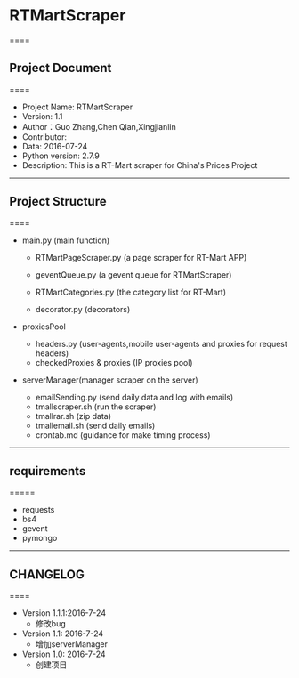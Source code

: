 # RTMartScraper
====
## Project Document
====
 * Project Name: RTMartScraper
 * Version: 1.1
 * Author：Guo Zhang,Chen Qian,Xingjianlin
 * Contributor: 
 * Data: 2016-07-24
 * Python version: 2.7.9 
 * Description: This is a RT-Mart scraper for China's Prices Project
 
----
  

## Project Structure
====
* main.py (main function)
  * RTMartPageScraper.py (a page scraper for RT-Mart APP)
  * geventQueue.py (a gevent queue for RTMartScraper)
  * RTMartCategories.py (the category list for RT-Mart)
  
  * decorator.py (decorators)

* proxiesPool
  * headers.py (user-agents,mobile user-agents and proxies for request headers) 
  * checkedProxies & proxies (IP proxies pool)
  
* serverManager(manager scraper on the server)
  * emailSending.py (send daily data and log with emails)
  * tmallscraper.sh (run the scraper)
  * tmallrar.sh (zip data)
  * tmallemail.sh (send daily emails)
  * crontab.md (guidance for make timing process)
  
 -----


## requirements
=====
   * requests
   * bs4
   * gevent
   * pymongo
   
-----   

## CHANGELOG
====
* Version 1.1.1:2016-7-24
  * 修改bug
* Version 1.1: 2016-7-24
  * 增加serverManager
* Version 1.0: 2016-7-24
  * 创建项目
